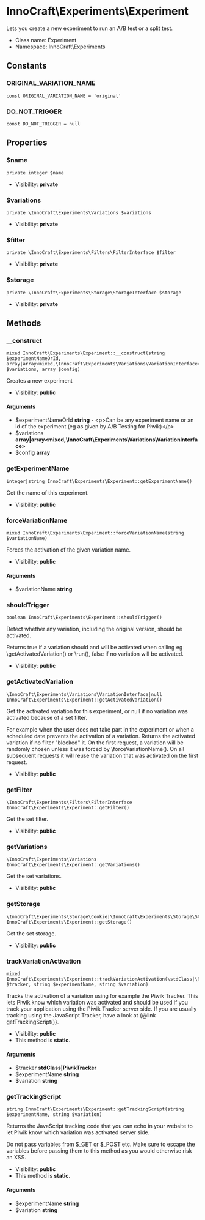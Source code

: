 InnoCraft\Experiments\Experiment
===============

Lets you create a new experiment to run an A/B test or a split test.




* Class name: Experiment
* Namespace: InnoCraft\Experiments



Constants
----------


### ORIGINAL_VARIATION_NAME

    const ORIGINAL_VARIATION_NAME = 'original'





### DO_NOT_TRIGGER

    const DO_NOT_TRIGGER = null





Properties
----------


### $name

    private integer $name





* Visibility: **private**


### $variations

    private \InnoCraft\Experiments\Variations $variations





* Visibility: **private**


### $filter

    private \InnoCraft\Experiments\Filters\FilterInterface $filter





* Visibility: **private**


### $storage

    private \InnoCraft\Experiments\Storage\StorageInterface $storage





* Visibility: **private**


Methods
-------


### __construct

    mixed InnoCraft\Experiments\Experiment::__construct(string $experimentNameOrId, array|array<mixed,\InnoCraft\Experiments\Variations\VariationInterface> $variations, array $config)

Creates a new experiment



* Visibility: **public**


#### Arguments
* $experimentNameOrId **string** - &lt;p&gt;Can be any experiment name or an id of the experiment (eg as given by A/B Testing for Piwik)&lt;/p&gt;
* $variations **array|array&lt;mixed,\InnoCraft\Experiments\Variations\VariationInterface&gt;**
* $config **array**



### getExperimentName

    integer|string InnoCraft\Experiments\Experiment::getExperimentName()

Get the name of this experiment.



* Visibility: **public**




### forceVariationName

    mixed InnoCraft\Experiments\Experiment::forceVariationName(string $variationName)

Forces the activation of the given variation name.



* Visibility: **public**


#### Arguments
* $variationName **string**



### shouldTrigger

    boolean InnoCraft\Experiments\Experiment::shouldTrigger()

Detect whether any variation, including the original version, should be activated.

Returns true if a variation should and will be activated when calling eg \getActivatedVariation()
or \run(), false if no variation will be activated.

* Visibility: **public**




### getActivatedVariation

    \InnoCraft\Experiments\Variations\VariationInterface|null InnoCraft\Experiments\Experiment::getActivatedVariation()

Get the activated variation for this experiment, or null if no variation was activated because of a set filter.

For example when the user does not take part in the experiment or when a scheduled date prevents the activation
of a variation. Returns the activated variation if no filter "blocked" it. On the first request, a variation
will be randomly chosen unless it was forced by \forceVariationName(). On all subsequent requests
it will reuse the variation that was activated on the first request.

* Visibility: **public**




### getFilter

    \InnoCraft\Experiments\Filters\FilterInterface InnoCraft\Experiments\Experiment::getFilter()

Get the set filter.



* Visibility: **public**




### getVariations

    \InnoCraft\Experiments\Variations InnoCraft\Experiments\Experiment::getVariations()

Get the set variations.



* Visibility: **public**




### getStorage

    \InnoCraft\Experiments\Storage\Cookie|\InnoCraft\Experiments\Storage\StorageInterface InnoCraft\Experiments\Experiment::getStorage()

Get the set storage.



* Visibility: **public**




### trackVariationActivation

    mixed InnoCraft\Experiments\Experiment::trackVariationActivation(\stdClass|\PiwikTracker $tracker, string $experimentName, string $variation)

Tracks the activation of a variation using for example the Piwik Tracker. This lets Piwik know which variation
was activated and should be used if you track your application using the Piwik Tracker server side. If you are
usually tracking using the JavaScript Tracker, have a look at {@link getTrackingScript()}.



* Visibility: **public**
* This method is **static**.


#### Arguments
* $tracker **stdClass|PiwikTracker**
* $experimentName **string**
* $variation **string**



### getTrackingScript

    string InnoCraft\Experiments\Experiment::getTrackingScript(string $experimentName, string $variation)

Returns the JavaScript tracking code that you can echo in your website to let Piwik know which variation was
activated server side.

Do not pass variables from $_GET or $_POST etc. Make sure to escape the variables before passing them
to this method as you would otherwise risk an XSS.

* Visibility: **public**
* This method is **static**.


#### Arguments
* $experimentName **string**
* $variation **string**


